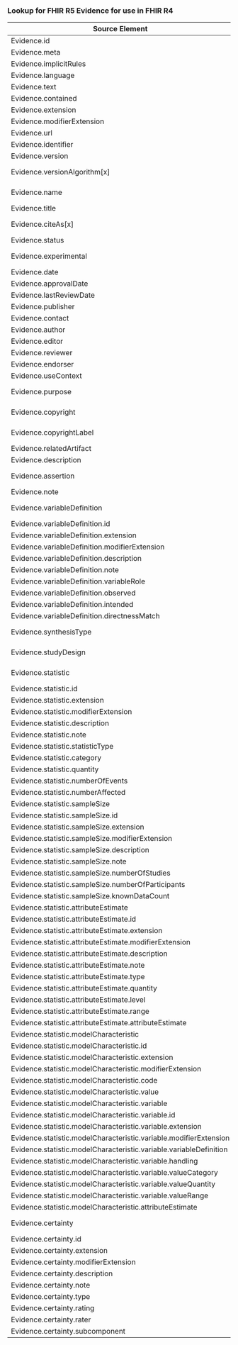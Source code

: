 ### Lookup for FHIR R5 Evidence for use in FHIR R4

| Source Element | Usage | Target |
| -------------- | ----- | ------ |
| Evidence.id | UseElementSameName | Evidence.id |
| Evidence.meta | UseElementSameName | Evidence.meta |
| Evidence.implicitRules | UseElementSameName | Evidence.implicitRules |
| Evidence.language | UseElementSameName | Evidence.language |
| Evidence.text | UseElementSameName | Evidence.text |
| Evidence.contained | UseElementSameName | Evidence.contained |
| Evidence.extension | UseElementSameName | Evidence.extension |
| Evidence.modifierExtension | UseElementSameName | Evidence.modifierExtension |
| Evidence.url | UseElementSameName | Evidence.url |
| Evidence.identifier | UseElementSameName | Evidence.identifier |
| Evidence.version | UseElementSameName | Evidence.version |
| Evidence.versionAlgorithm[x] | UseExtension | http://hl7.org/fhir/5.0/StructureDefinition/extension-Evidence.versionAlgorithm |
| Evidence.name | UseExtension | http://hl7.org/fhir/5.0/StructureDefinition/extension-Evidence.name |
| Evidence.title | UseElementSameName | Evidence.title |
| Evidence.citeAs[x] | UseExtension | http://hl7.org/fhir/5.0/StructureDefinition/extension-Evidence.citeAs |
| Evidence.status | UseElementSameName | Evidence.status |
| Evidence.experimental | UseExtension | http://hl7.org/fhir/5.0/StructureDefinition/extension-Evidence.experimental |
| Evidence.date | UseElementSameName | Evidence.date |
| Evidence.approvalDate | UseElementSameName | Evidence.approvalDate |
| Evidence.lastReviewDate | UseElementSameName | Evidence.lastReviewDate |
| Evidence.publisher | UseElementSameName | Evidence.publisher |
| Evidence.contact | UseElementSameName | Evidence.contact |
| Evidence.author | UseElementSameName | Evidence.author |
| Evidence.editor | UseElementSameName | Evidence.editor |
| Evidence.reviewer | UseElementSameName | Evidence.reviewer |
| Evidence.endorser | UseElementSameName | Evidence.endorser |
| Evidence.useContext | UseElementSameName | Evidence.useContext |
| Evidence.purpose | UseExtension | http://hl7.org/fhir/5.0/StructureDefinition/extension-Evidence.purpose |
| Evidence.copyright | UseExtension | http://hl7.org/fhir/5.0/StructureDefinition/extension-Evidence.copyright |
| Evidence.copyrightLabel | UseExtension | http://hl7.org/fhir/5.0/StructureDefinition/extension-Evidence.copyrightLabel |
| Evidence.relatedArtifact | UseElementSameName | Evidence.relatedArtifact |
| Evidence.description | UseElementSameName | Evidence.description |
| Evidence.assertion | UseExtension | http://hl7.org/fhir/5.0/StructureDefinition/extension-Evidence.assertion |
| Evidence.note | UseElementSameName | Evidence.note |
| Evidence.variableDefinition | UseExtension | http://hl7.org/fhir/5.0/StructureDefinition/extension-Evidence.variableDefinition |
| Evidence.variableDefinition.id | UseExtensionFromAncestor | - |
| Evidence.variableDefinition.extension | UseExtensionFromAncestor | - |
| Evidence.variableDefinition.modifierExtension | UseExtensionFromAncestor | - |
| Evidence.variableDefinition.description | UseExtensionFromAncestor | - |
| Evidence.variableDefinition.note | UseExtensionFromAncestor | - |
| Evidence.variableDefinition.variableRole | UseExtensionFromAncestor | - |
| Evidence.variableDefinition.observed | UseExtensionFromAncestor | - |
| Evidence.variableDefinition.intended | UseExtensionFromAncestor | - |
| Evidence.variableDefinition.directnessMatch | UseExtensionFromAncestor | - |
| Evidence.synthesisType | UseExtension | http://hl7.org/fhir/5.0/StructureDefinition/extension-Evidence.synthesisType |
| Evidence.studyDesign | UseExtension | http://hl7.org/fhir/5.0/StructureDefinition/extension-Evidence.studyDesign |
| Evidence.statistic | UseExtension | http://hl7.org/fhir/5.0/StructureDefinition/extension-Evidence.statistic |
| Evidence.statistic.id | UseExtensionFromAncestor | - |
| Evidence.statistic.extension | UseExtensionFromAncestor | - |
| Evidence.statistic.modifierExtension | UseExtensionFromAncestor | - |
| Evidence.statistic.description | UseExtensionFromAncestor | - |
| Evidence.statistic.note | UseExtensionFromAncestor | - |
| Evidence.statistic.statisticType | UseExtensionFromAncestor | - |
| Evidence.statistic.category | UseExtensionFromAncestor | - |
| Evidence.statistic.quantity | UseExtensionFromAncestor | - |
| Evidence.statistic.numberOfEvents | UseExtensionFromAncestor | - |
| Evidence.statistic.numberAffected | UseExtensionFromAncestor | - |
| Evidence.statistic.sampleSize | UseExtensionFromAncestor | - |
| Evidence.statistic.sampleSize.id | UseExtensionFromAncestor | - |
| Evidence.statistic.sampleSize.extension | UseExtensionFromAncestor | - |
| Evidence.statistic.sampleSize.modifierExtension | UseExtensionFromAncestor | - |
| Evidence.statistic.sampleSize.description | UseExtensionFromAncestor | - |
| Evidence.statistic.sampleSize.note | UseExtensionFromAncestor | - |
| Evidence.statistic.sampleSize.numberOfStudies | UseExtensionFromAncestor | - |
| Evidence.statistic.sampleSize.numberOfParticipants | UseExtensionFromAncestor | - |
| Evidence.statistic.sampleSize.knownDataCount | UseExtensionFromAncestor | - |
| Evidence.statistic.attributeEstimate | UseExtensionFromAncestor | - |
| Evidence.statistic.attributeEstimate.id | UseExtensionFromAncestor | - |
| Evidence.statistic.attributeEstimate.extension | UseExtensionFromAncestor | - |
| Evidence.statistic.attributeEstimate.modifierExtension | UseExtensionFromAncestor | - |
| Evidence.statistic.attributeEstimate.description | UseExtensionFromAncestor | - |
| Evidence.statistic.attributeEstimate.note | UseExtensionFromAncestor | - |
| Evidence.statistic.attributeEstimate.type | UseExtensionFromAncestor | - |
| Evidence.statistic.attributeEstimate.quantity | UseExtensionFromAncestor | - |
| Evidence.statistic.attributeEstimate.level | UseExtensionFromAncestor | - |
| Evidence.statistic.attributeEstimate.range | UseExtensionFromAncestor | - |
| Evidence.statistic.attributeEstimate.attributeEstimate | UseExtensionFromAncestor | - |
| Evidence.statistic.modelCharacteristic | UseExtensionFromAncestor | - |
| Evidence.statistic.modelCharacteristic.id | UseExtensionFromAncestor | - |
| Evidence.statistic.modelCharacteristic.extension | UseExtensionFromAncestor | - |
| Evidence.statistic.modelCharacteristic.modifierExtension | UseExtensionFromAncestor | - |
| Evidence.statistic.modelCharacteristic.code | UseExtensionFromAncestor | - |
| Evidence.statistic.modelCharacteristic.value | UseExtensionFromAncestor | - |
| Evidence.statistic.modelCharacteristic.variable | UseExtensionFromAncestor | - |
| Evidence.statistic.modelCharacteristic.variable.id | UseExtensionFromAncestor | - |
| Evidence.statistic.modelCharacteristic.variable.extension | UseExtensionFromAncestor | - |
| Evidence.statistic.modelCharacteristic.variable.modifierExtension | UseExtensionFromAncestor | - |
| Evidence.statistic.modelCharacteristic.variable.variableDefinition | UseExtensionFromAncestor | - |
| Evidence.statistic.modelCharacteristic.variable.handling | UseExtensionFromAncestor | - |
| Evidence.statistic.modelCharacteristic.variable.valueCategory | UseExtensionFromAncestor | - |
| Evidence.statistic.modelCharacteristic.variable.valueQuantity | UseExtensionFromAncestor | - |
| Evidence.statistic.modelCharacteristic.variable.valueRange | UseExtensionFromAncestor | - |
| Evidence.statistic.modelCharacteristic.attributeEstimate | UseExtensionFromAncestor | - |
| Evidence.certainty | UseExtension | http://hl7.org/fhir/5.0/StructureDefinition/extension-Evidence.certainty |
| Evidence.certainty.id | UseExtensionFromAncestor | - |
| Evidence.certainty.extension | UseExtensionFromAncestor | - |
| Evidence.certainty.modifierExtension | UseExtensionFromAncestor | - |
| Evidence.certainty.description | UseExtensionFromAncestor | - |
| Evidence.certainty.note | UseExtensionFromAncestor | - |
| Evidence.certainty.type | UseExtensionFromAncestor | - |
| Evidence.certainty.rating | UseExtensionFromAncestor | - |
| Evidence.certainty.rater | UseExtensionFromAncestor | - |
| Evidence.certainty.subcomponent | UseExtensionFromAncestor | - |
